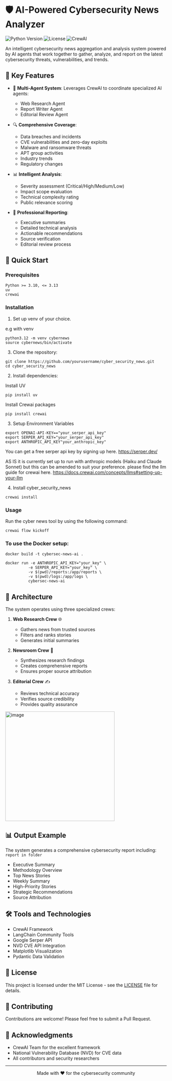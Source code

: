 # 🛡️ AI-Powered Cybersecurity News Analyzer

![Python Version](https://img.shields.io/badge/python-3.10%20%7C%203.11%20%7C%203.12-blue)
![License](https://img.shields.io/badge/license-MIT-green)
![CrewAI](https://img.shields.io/badge/CrewAI-0.86.0-orange)

An intelligent cybersecurity news aggregation and analysis system powered by AI agents that work together to gather, analyze, and report on the latest cybersecurity threats, vulnerabilities, and trends.

## 🌟 Key Features

- 🤖 **Multi-Agent System**: Leverages CrewAI to coordinate specialized AI agents:
  - Web Research Agent
  - Report Writer Agent
  - Editorial Review Agent

- 🔍 **Comprehensive Coverage**:
  - Data breaches and incidents
  - CVE vulnerabilities and zero-day exploits
  - Malware and ransomware threats
  - APT group activities
  - Industry trends
  - Regulatory changes

- 📊 **Intelligent Analysis**:
  - Severity assessment (Critical/High/Medium/Low)
  - Impact scope evaluation
  - Technical complexity rating
  - Public relevance scoring

- 📝 **Professional Reporting**:
  - Executive summaries
  - Detailed technical analysis
  - Actionable recommendations
  - Source verification
  - Editorial review process

## 🚀 Quick Start

### Prerequisites
```
Python >= 3.10, <= 3.13
uv
crewai
```

### Installation

1. Set up venv of your choice.

e.g with venv
```
python3.12 -m venv cybernews
source cybernews/bin/activate
```
3. Clone the repository:
```
git clone https://github.com/yourusername/cyber_security_news.git
cd cyber_security_news
```
2. Install dependencies:

Install UV
```
pip install uv
```
Install Crewai packages
```
pip install crewai
```
3. Setup Environment Variables
```
export OPENAI-API-KEY=="your_serper_api_key"
export SERPER_API_KEY="your_serper_api_key"
export ANTHROPIC_API_KEY"your_anthropic_key"
```
You can get a free serper api key by signing up here. https://serper.dev/

AS IS it is currently set up to run with anthropic models (Haiku and Claude Sonnet) but this can be amended to suit your preference. please find the llm guide for crewai here. https://docs.crewai.com/concepts/llms#setting-up-your-llm

4. Install cyber_security_news
```
crewai install
```
### Usage

Run the cyber news tool by using the following command:
```
crewai flow kickoff
```
### To use the Docker setup:
```
docker build -t cybersec-news-ai .
```
```
docker run -e ANTHROPIC_API_KEY="your_key" \
          -e SERPER_API_KEY="your_key" \
          -v $(pwd)/reports:/app/reports \
          -v $(pwd)/logs:/app/logs \
          cybersec-news-ai
```

## 🔧 Architecture

The system operates using three specialized crews:

1. **Web Research Crew** 🌐
   - Gathers news from trusted sources
   - Filters and ranks stories
   - Generates initial summaries

2. **Newsroom Crew** 📰
   - Synthesizes research findings
   - Creates comprehensive reports
   - Ensures proper source attribution

3. **Editorial Crew** ✍️
   - Reviews technical accuracy
   - Verifies source credibility
   - Provides quality assurance

<img width="341" alt="image" src="https://github.com/user-attachments/assets/3b1254eb-9dc3-4503-9410-8f4340e03712" />

## 📊 Output Example

The system generates a comprehensive cybersecurity report including: `report in folder`

- Executive Summary
- Methodology Overview
- Top News Stories
- Weekly Summary
- High-Priority Stories
- Strategic Recommendations
- Source Attribution

## 🛠️ Tools and Technologies

- CrewAI Framework
- LangChain Community Tools
- Google Serper API
- NVD CVE API Integration
- Matplotlib Visualization
- Pydantic Data Validation

## 📜 License

This project is licensed under the MIT License - see the [LICENSE](LICENSE) file for details.

## 🤝 Contributing

Contributions are welcome! Please feel free to submit a Pull Request.

## 🙏 Acknowledgments

- CrewAI Team for the excellent framework
- National Vulnerability Database (NVD) for CVE data
- All contributors and security researchers

---

<p align="center">
Made with ❤️ for the cybersecurity community
</p>




